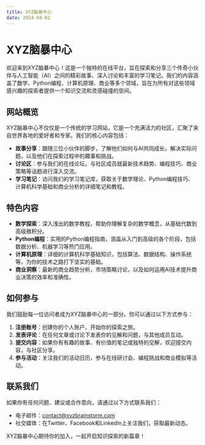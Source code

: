 ```yaml
---
title: XYZ脑暴中心
date: 2024-08-02
---
```


# XYZ脑暴中心

欢迎来到XYZ脑暴中心！这是一个独特的在线平台，旨在探索和分享三个传奇小伙伴与人工智能（AI）之间的精彩故事、深入讨论和丰富的学习笔记。我们的内容涵盖了数学、Python编程、计算机原理、商业等多个领域，旨在为所有对这些领域感兴趣的探索者提供一个知识交流和灵感碰撞的空间。

## 网站概览

XYZ脑暴中心不仅仅是一个传统的学习网站，它是一个充满活力的社区，汇聚了来自世界各地的爱好者和专家。我们的核心内容包括：

- **故事分享**：跟随三位小伙伴的脚步，了解他们如何与AI共同成长，解决实际问题，以及他们在探索过程中的趣事和挑战。
- **讨论区**：参与我们的在线论坛，与社区成员就最新技术趋势、编程技巧、商业策略等话题进行深入交流。
- **学习笔记**：访问我们的学习笔记库，获取关于数学理论、Python编程技巧、计算机科学基础和商业分析的详细笔记和教程。

## 特色内容

- **数学探索**：深入浅出的数学教程，帮助你理解复杂的数学概念，从基础代数到高级微积分。
- **Python编程**：实用的Python编程指南，涵盖从入门到高级的各个阶段，包括数据分析、机器学习等热门应用。
- **计算机原理**：详细的计算机科学基础知识，包括算法、数据结构、操作系统等，为你的技术之路打下坚实的基础。
- **商业洞察**：最新的商业趋势分析，市场策略讨论，以及如何运用AI技术提升商业决策的效率和准确性。

## 如何参与

我们鼓励每一位访问者成为XYZ脑暴中心的一部分。你可以通过以下方式参与：

1. **注册账号**：创建你的个人账户，开始你的探索之旅。
2. **发表评论**：在任何文章或讨论下发表你的见解和问题，与其他成员互动。
3. **提交内容**：如果你有有趣的故事、有价值的笔记或独特的见解，欢迎提交内容，与社区分享。
4. **参与活动**：关注我们的活动日历，参与在线研讨会、编程挑战和商业模拟等活动。

## 联系我们

如果你有任何问题、建议或合作意向，请通过以下方式联系我们：

- 电子邮件：[contact@xyzbrainstorm.com](mailto:contact@xyzbrainstorm.com)
- 社交媒体：在Twitter、Facebook和LinkedIn上关注我们，获取最新动态。

XYZ脑暴中心期待你的加入，一起开启知识探索的新篇章！
